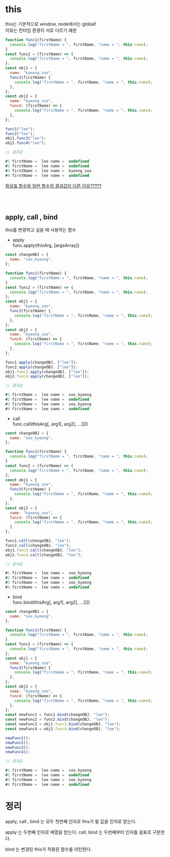 # this

this는 기본적으로 window, node에서는 global!  
이유는 런타임 환경이 서로 다르기 떄문

```javascript
function func1(firstName) {
  console.log("firstName = ", firstName, "name = ", this.name);
}
const func2 = (firstName) => {
  console.log("firstName = ", firstName, "name = ", this.name);
};
const obj1 = {
  name: "kyeong_soo",
  func3(firstName) {
    console.log("firstName = ", firstName, "name = ", this.name);
  },
};
const obj2 = {
  name: "kyeong_soo",
  func4: (firstName) => {
    console.log("firstName = ", firstName, "name = ", this.name);
  },
};

func1("lee");
func2("lee");
obj1.func3("lee");
obj2.func4("lee");

// 결과값

#1 firstName =  lee name =  undefined
#2 firstName =  lee name =  undefined
#3 firstName =  lee name =  kyeong_soo
#4 firstName =  lee name =  undefined
```

[화살표 함수와 일반 함수의 결과값이 다른 이유?????](https://github.com/leeks9653/TIL/blob/main/arrow-function/arrow-function.md)

<br/>

<br/>

## apply, call , bind

this를 변경하고 싶을 때 사용하는 함수

- apply  
  func.apply(thisArg, [argsArray])

```javascript
const changeOBJ = {
  name: "soo_kyeong",
};

function func1(firstName) {
  console.log("firstName = ", firstName, "name = ", this.name);
}
const func2 = (firstName) => {
  console.log("firstName = ", firstName, "name = ", this.name);
};
const obj1 = {
  name: "kyeong_soo",
  func3(firstName) {
    console.log("firstName = ", firstName, "name = ", this.name);
  },
};
const obj2 = {
  name: "kyeong_soo",
  func4: (firstName) => {
    console.log("firstName = ", firstName, "name = ", this.name);
  },
};

func1.apply(changeOBJ, ["lee"]);
func2.apply(changeOBJ, ["lee"]);
obj1.func3.apply(changeOBJ, ["lee"]);
obj2.func4.apply(changeOBJ, ["lee"]);

// 결과값

#1 firstName =  lee name =  soo_kyeong
#2 firstName =  lee name =  undefined
#3 firstName =  lee name =  soo_kyeong
#4 firstName =  lee name =  undefined
```

- call  
  func.call(thisArg[, arg1[, arg2[, ...]]])

```javascript
const changeOBJ = {
  name: "soo_kyeong",
};

function func1(firstName) {
  console.log("firstName = ", firstName, "name = ", this.name);
}
const func2 = (firstName) => {
  console.log("firstName = ", firstName, "name = ", this.name);
};
const obj1 = {
  name: "kyeong_soo",
  func3(firstName) {
    console.log("firstName = ", firstName, "name = ", this.name);
  },
};
const obj2 = {
  name: "kyeong_soo",
  func4: (firstName) => {
    console.log("firstName = ", firstName, "name = ", this.name);
  },
};

func1.call(changeOBJ, "lee");
func2.call(changeOBJ, "lee");
obj1.func3.call(changeOBJ, "lee");
obj2.func4.call(changeOBJ, "lee");

// 결과값

#1 firstName =  lee name =  soo_kyeong
#2 firstName =  lee name =  undefined
#3 firstName =  lee name =  soo_kyeong
#4 firstName =  lee name =  undefined
```

- bind  
  func.bind(thisArg[, arg1[, arg2[, ...]]])

```javascript
const changeOBJ = {
  name: "soo_kyeong",
};

function func1(firstName) {
  console.log("firstName = ", firstName, "name = ", this.name);
}
const func2 = (firstName) => {
  console.log("firstName = ", firstName, "name = ", this.name);
};
const obj1 = {
  name: "kyeong_soo",
  func3(firstName) {
    console.log("firstName = ", firstName, "name = ", this.name);
  },
};
const obj2 = {
  name: "kyeong_soo",
  func4: (firstName) => {
    console.log("firstName = ", firstName, "name = ", this.name);
  },
};
const newFunc1 = func1.bind(changeOBJ, "lee");
const newFunc2 = func2.bind(changeOBJ, "lee");
const newFunc3 = obj1.func3.bind(changeOBJ, "lee");
const newFunc4 = obj2.func4.bind(changeOBJ, "lee");

newFunc1();
newFunc2();
newFunc3();
newFunc4();

// 결과값

#1 firstName =  lee name =  soo_kyeong
#2 firstName =  lee name =  undefined
#3 firstName =  lee name =  soo_kyeong
#4 firstName =  lee name =  undefined
```

# 정리

apply, call , bind 는 모두 첫번째 인자로 this가 될 값을 인자로 받는다.

apply 는 두번째 인자로 배열을 받는다.
call, bind 는 두번째부터 인자를 쉼표로 구분한다.

bind 는 변경된 this가 적용된 함수를 리턴한다.
